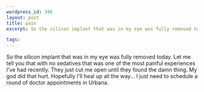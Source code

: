 ```yaml
--- 
wordpress_id: 346
layout: post
title: pain
excerpt: So the silicon implant that was in my eye was fully removed today.  Let me tell you that with no sedatives that was one of the most painful experiences I've had recently.  They just cut me open until they found the damn thing.  My god did that hurt.  Hopefully I'll heal up all the way... I just need to schedule a round of doctor appointments in Urbana.

tags: 
---
```


So the silicon implant that was in my eye was fully removed today.  Let me tell you that with no sedatives that was one of the most painful experiences I've had recently.  They just cut me open until they found the damn thing.  My god did that hurt.  Hopefully I'll heal up all the way... I just need to schedule a round of doctor appointments in Urbana.
